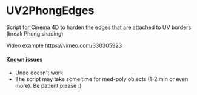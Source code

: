# UV2PhongEdges

Script for Cinema 4D to harden the edges that are attached to UV borders (break Phong shading)

Video example https://vimeo.com/330305923

#### Known issues
- Undo doesn't work
- The script may take some time for med-poly objects (1-2 min or even more). Be patient please :) 
